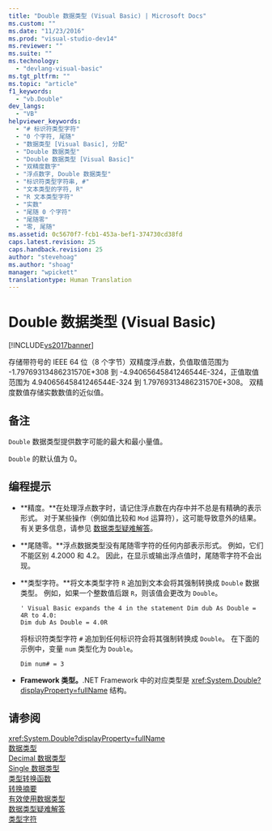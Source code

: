 ```yaml
---
title: "Double 数据类型 (Visual Basic) | Microsoft Docs"
ms.custom: ""
ms.date: "11/23/2016"
ms.prod: "visual-studio-dev14"
ms.reviewer: ""
ms.suite: ""
ms.technology: 
  - "devlang-visual-basic"
ms.tgt_pltfrm: ""
ms.topic: "article"
f1_keywords: 
  - "vb.Double"
dev_langs: 
  - "VB"
helpviewer_keywords: 
  - "# 标识符类型字符"
  - "0 个字符, 尾随"
  - "数据类型 [Visual Basic], 分配"
  - "Double 数据类型"
  - "Double 数据类型 [Visual Basic]"
  - "双精度数字"
  - "浮点数字, Double 数据类型"
  - "标识符类型字符串, #"
  - "文本类型的字符, R"
  - "R 文本类型字符"
  - "实数"
  - "尾随 0 个字符"
  - "尾随零"
  - "零, 尾随"
ms.assetid: 0c5670f7-fcb1-453a-bef1-374730cd38fd
caps.latest.revision: 25
caps.handback.revision: 25
author: "stevehoag"
ms.author: "shoag"
manager: "wpickett"
translationtype: Human Translation
---
```

# Double 数据类型 (Visual Basic)
[!INCLUDE[vs2017banner](../../../csharp/includes/vs2017banner.md)]

存储带符号的 IEEE 64 位（8 个字节）双精度浮点数，负值取值范围为 \-1.79769313486231570E\+308 到 \-4.94065645841246544E\-324，正值取值范围为 4.94065645841246544E\-324 到 1.79769313486231570E\+308。  双精度数值存储实数数值的近似值。  
  
## 备注  
 `Double` 数据类型提供数字可能的最大和最小量值。  
  
 `Double` 的默认值为 0。  
  
## 编程提示  
  
-   **精度。**在处理浮点数字时，请记住浮点数在内存中并不总是有精确的表示形式。  对于某些操作（例如值比较和 `Mod` 运算符），这可能导致意外的结果。  有关更多信息，请参见 [数据类型疑难解答](../../../visual-basic/programming-guide/language-features/data-types/troubleshooting-data-types.md)。  
  
-   **尾随零。**浮点数据类型没有尾随零字符的任何内部表示形式。  例如，它们不能区别 4.2000 和 4.2。  因此，在显示或输出浮点值时，尾随零字符不会出现。  
  
-   **类型字符。**将文本类型字符 `R` 追加到文本会将其强制转换成 `Double` 数据类型。  例如，如果一个整数值后跟 `R`，则该值会更改为 `Double`。  
  
    ```  
    ' Visual Basic expands the 4 in the statement Dim dub As Double = 4R to 4.0:  
    Dim dub As Double = 4.0R  
    ```  
  
     将标识符类型字符 `#` 追加到任何标识符会将其强制转换成 `Double`。  在下面的示例中，变量 `num` 类型化为 `Double`。  
  
    ```  
    Dim num# = 3  
    ```  
  
-   **Framework 类型。**.NET Framework 中的对应类型是 <xref:System.Double?displayProperty=fullName> 结构。  
  
## 请参阅  
 <xref:System.Double?displayProperty=fullName>   
 [数据类型](../../../visual-basic/language-reference/data-types/data-type-summary.md)   
 [Decimal 数据类型](../../../visual-basic/language-reference/data-types/decimal-data-type.md)   
 [Single 数据类型](../../../visual-basic/language-reference/data-types/single-data-type.md)   
 [类型转换函数](../../../visual-basic/language-reference/functions/type-conversion-functions.md)   
 [转换摘要](../../../visual-basic/language-reference/keywords/conversion-summary.md)   
 [有效使用数据类型](../../../visual-basic/programming-guide/language-features/data-types/efficient-use-of-data-types.md)   
 [数据类型疑难解答](../../../visual-basic/programming-guide/language-features/data-types/troubleshooting-data-types.md)   
 [类型字符](../../../visual-basic/programming-guide/language-features/data-types/type-characters.md)